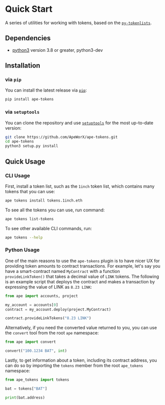 # Quick Start

A series of utilities for working with tokens, based on the [`py-tokenlists`](https://github.com/ApeWorX/py-tokenlists).

## Dependencies

* [python3](https://www.python.org/downloads) version 3.8 or greater, python3-dev

## Installation

### via `pip`

You can install the latest release via [`pip`](https://pypi.org/project/pip/):

```bash
pip install ape-tokens
```

### via `setuptools`

You can clone the repository and use [`setuptools`](https://github.com/pypa/setuptools) for the most up-to-date version:

```bash
git clone https://github.com/ApeWorX/ape-tokens.git
cd ape-tokens
python3 setup.py install
```

## Quick Usage

### CLI Usage

First, install a token list, such as the `1inch` token list, which contains many tokens that you can use:

```bash
ape tokens install tokens.1inch.eth
```

To see all the tokens you can use, run command:

```bash
ape tokens list-tokens
```

To see other available CLI commands, run:

```bash
ape tokens --help
```

### Python Usage

One of the main reasons to use the `ape-tokens` plugin is to have nicer UX for providing token amounts to contract transactions.
For example, let's say you have a smart-contract named `MyContract` with a function `provideLinkToken()` that takes a decimal value of `LINK` tokens.
The following is an example script that deploys the contract and makes a transaction by expressing the value of LINK as `8.23 LINK`:

```python
from ape import accounts, project

my_account = accounts[0]
contract = my_account.deploy(project.MyContract)

contract.provideLinkTokens("8.23 LINK")
```

Alternatively, if you need the converted value returned to you, you can use the `convert` tool from the root `ape` namespace:

```python
from ape import convert

convert("100.1234 BAT", int)
```

Lastly, to get information about a token, including its contract address, you can do so by importing the `tokens` member from the root `ape_tokens` namespace:

```python
from ape_tokens import tokens

bat = tokens["BAT"]

print(bat.address)
```
